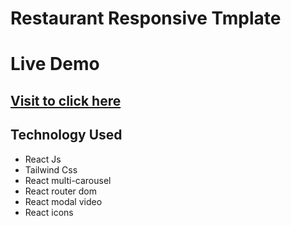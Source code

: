 # Restaurant Responsive Tmplate

# Live Demo

## [Visit to click here](https://restaurant-landing-page-murex-nine.vercel.app/)

## Technology Used

- React Js
- Tailwind Css
- React multi-carousel
- React router dom
- React modal video
- React icons
